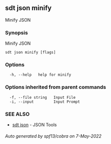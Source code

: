 ## sdt json minify

Minify JSON

### Synopsis

Minify JSON

```
sdt json minify [flags]
```

### Options

```
  -h, --help   help for minify
```

### Options inherited from parent commands

```
  -f, --file string   Input File
  -i, --input         Input Prompt
```

### SEE ALSO

* [sdt json](sdt_json.md)	 - JSON Tools

###### Auto generated by spf13/cobra on 7-May-2022

